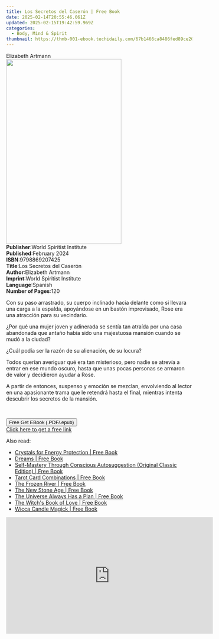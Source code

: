 ```yaml
---
title: Los Secretos del Caserón | Free Book
date: 2025-02-14T20:55:46.061Z
updated: 2025-02-15T19:42:59.969Z
categories:
  - Body, Mind & Spirit
thumbnail: https://thmb-001-ebook.techidaily.com/67b1466ca8486fed89ce20d5c58f76d958f6e8cc78a13e91f21b5138f949e5a4.jpg
---
```

<main id="book-container">
  <div class="flex flex-col">
    <div class="book-brief flex-1 py-6 px-4 sm:p-6 md:py-10 md:px-8">
      <!-- brief-->
      <div class="book-brief-main">Elizabeth Artmann</div>
    </div>
    <div
      class="book-meta-info flex-1 grid gap-4 col-start-1 col-end-3 row-start-1 sm:mb-6 sm:grid-cols-4 lg:gap-6 lg:col-start-2 lg:row-end-6 lg:row-span-6 lg:mb-0"
    >
      <div
        class="book-meta-info-left place-content-center mt-4 p-4 text-sm leading-6 col-start-2 col-span-2 dark:text-slate-400"
      >
        <img
          class="w-full h-500 object-cover rounded-lg sm:h-255 sm:col-span-2 lg:col-span-full"
          src="https://img-001-ebook.techidaily.com/c1e193520a6ea0536fff5586d18b4a1a505d4edc6788c2a05cfe415528470aa8.jpg"
          alt=""
          width="312"
          height="500"
        />
      </div>
      <div
        class="book-meta-info-right mt-2 col-start-1 row-start-2 col-span-3 self-center"
      >
        <!-- meta data  -->
        <div class="flex flex-col px-4 md:px-8">
          <div class="flex-1">
            <strong>Publisher</strong>:<span class="px-2"
              >World Spiritist Institute</span
            >
          </div>
          <div class="flex-1">
            <strong>Published</strong>:<span class="px-2">February 2024</span>
          </div>
          <div class="flex-1">
            <strong>ISBN</strong>:<span class="px-2">9798869207425</span>
          </div>
          <div class="flex-1">
            <strong>Title</strong>:<span class="px-2"
              >Los Secretos del Caserón</span
            >
          </div>
          <div class="flex-1">
            <strong>Author</strong>:<span class="px-2">Elizabeth Artmann</span>
          </div>
          <div class="flex-1">
            <strong>Imprint</strong>:<span class="px-2"
              >World Spiritist Institute</span
            >
          </div>
          <div class="flex-1">
            <strong>Language</strong>:<span class="px-2">Spanish</span>
          </div>
          <div class="flex-1">
            <strong>Number of Pages</strong>:<span class="px-2">120</span>
          </div>
        </div>
      </div>
    </div>
    <div class="book-description flex-1 py-6 px-4 sm:p-6 md:py-10 md:px-8">
      <div class="book-description-main">
        <div accordion-content="" id="description">
          <p>
            Con su paso arrastrado, su cuerpo inclinado hacia delante como si
            llevara una carga a la espalda, apoyándose en un bastón improvisado,
            Rose era una atracción para su vecindario.
          </p>
          <p>
            ¿Por qué una mujer joven y adinerada se sentía tan atraída por una
            casa abandonada que antaño había sido una majestuosa mansión cuando
            se mudó a la ciudad?
          </p>
          <p>¿Cuál podía ser la razón de su alienación, de su locura?</p>
          <p>
            Todos querían averiguar qué era tan misterioso, pero nadie se
            atrevía a entrar en ese mundo oscuro, hasta que unas pocas personas
            se armaron de valor y decidieron ayudar a Rose.
          </p>
          <p>
            A partir de entonces, suspenso y emoción se mezclan, envolviendo al
            lector en una apasionante trama que le retendrá hasta el final,
            mientras intenta descubrir los secretos de la mansión.
          </p>
          <p><br /></p>
        </div>
        <div class="accordion-fader"></div>
      </div>
    </div>
    <div class="book-excerpts flex-1 py-6 px-4 sm:p-6 md:py-10 md:px-8"></div>
    <div
      class="book-about-author flex-1 py-6 px-4 sm:p-6 md:py-10 md:px-8"
    ></div>
    <div class="book-free-get flex-1 py-6 px-4 sm:p-6 md:py-10 md:px-8">
      <button
        id="btn-free-get"
        class="bg-blue-500 hover:bg-blue-700 text-white font-bold py-2 px-4 rounded"
      >
        Free Get EBook (.PDF/.epub)
      </button>
      <div id="countdown-display" class="px-2 text-lg mt-2"></div>
      <a
        id="free-link"
        class="hidden bg-blue-500 hover:bg-blue-700 text-white font-bold py-2 px-4 rounded"
        href="https://www.ebooks.com/en-us/book/211241431/los-secretos-del-caser-n/elizabeth-artmann/"
        target="_blank"
        >Click here to get a free link</a
      >
    </div>
    <script>
      let countdownTime = 0;
      let countdownInterval = null;
      document
        .getElementById('btn-free-get')
        .addEventListener('click', startCountdown);
      function startCountdown() {
        countdownTime = new Date().getTime() + 60000 * 3;
        countdownInterval = setInterval(updateCountdown, 1000);
        document.getElementById('btn-free-get').disabled = true;
        document
          .getElementById('btn-free-get')
          .classList.add('bg-gray-500', 'cursor-not-allowed');
      }
      function updateCountdown() {
        let currentTime = new Date().getTime();
        let timeLeft = countdownTime - currentTime;
        let secondsLeft = Math.floor(timeLeft / 1000);
        document.getElementById('countdown-display').innerHTML =
          `Remaining time: ${secondsLeft} seconds.`;
        if (secondsLeft <= 0) {
          clearInterval(countdownInterval);
          document.getElementById('btn-free-get').classList.add('hidden');
          document.getElementById('free-link').classList.remove('hidden');
          document.getElementById('countdown-display').innerHTML = '';
        }
      }
    </script>
  </div>
</main>

<ins class="adsbygoogle"
      style="display:block"
      data-ad-client="ca-pub-7571918770474297"
      data-ad-slot="8358498916"
      data-ad-format="auto"
      data-full-width-responsive="true"></ins>
    

<span class="atpl-alsoreadstyle">Also read:</span>
<div><ul>
<li><a href="https://novels-ebooks.techidaily.com/209732445-9781788173605-crystals-for-energy-protection/"><u>Crystals for Energy Protection | Free Book</u></a></li>
<li><a href="https://novels-ebooks.techidaily.com/209734648-9781787133402-dreams/"><u>Dreams | Free Book</u></a></li>
<li><a href="https://novels-ebooks.techidaily.com/209733632-9781722523572-self-mastery-through-conscious-autosuggestion-original-classic-edition/"><u>Self-Mastery Through Conscious Autosuggestion (Original Classic Edition) | Free Book</u></a></li>
<li><a href="https://novels-ebooks.techidaily.com/209733677-9781609259259-tarot-card-combinations/"><u>Tarot Card Combinations | Free Book</u></a></li>
<li><a href="https://novels-ebooks.techidaily.com/209735431-9780008353193-the-frozen-river/"><u>The Frozen River | Free Book</u></a></li>
<li><a href="https://novels-ebooks.techidaily.com/209732469-9781984856609-the-new-stone-age/"><u>The New Stone Age | Free Book</u></a></li>
<li><a href="https://novels-ebooks.techidaily.com/209732439-9781401958107-the-universe-always-has-a-plan/"><u>The Universe Always Has a Plan | Free Book</u></a></li>
<li><a href="https://novels-ebooks.techidaily.com/209733413-9781507212639-the-witchs-book-of-love/"><u>The Witch's Book of Love | Free Book</u></a></li>
<li><a href="https://novels-ebooks.techidaily.com/209731435-9780806539607-wicca-candle-magick/"><u>Wicca Candle Magick | Free Book</u></a></li>
</ul></div>

<!-- affiliate ads begin -->
<iframe width="560" height="315" src="https://www.youtube.com/embed/1rCjQ09iG7s?si=Si1fUBric8MH1VHI" title="YouTube video player" frameborder="0" allow="accelerometer; autoplay; clipboard-write; encrypted-media; gyroscope; picture-in-picture; web-share" referrerpolicy="strict-origin-when-cross-origin" allowfullscreen></iframe>
<!-- affiliate ads end -->

